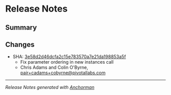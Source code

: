 # Release Notes

## Summary

## Changes

* SHA: [3e58d2d46dcfa2c15e783570a7e21da198853a5f](git@github.com:cloudfoundry/cfou/commit/3e58d2d46dcfa2c15e783570a7e21da198853a5f)
    * Fix parameter ordering in new instances call
    * Chris Adams and Colin O'Byrne, pair+cadams+cobyrne@pivotallabs.com


------

_Release Notes generated with [Anchorman](http://github.com/infews/anchorman)_